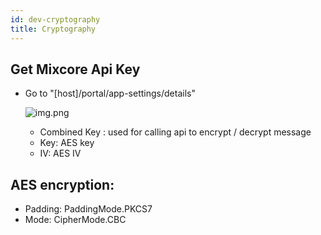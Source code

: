 ```yaml
---
id: dev-cryptography
title: Cryptography
---
```

## Get Mixcore Api Key
- Go to "[host]/portal/app-settings/details"
  
  ![img.png](https://gcdnb.pbrd.co/images/l2y4o9vFdzYE.png?o=1)

  - Combined Key : used for calling api to encrypt / decrypt message
  - Key: AES key
  - IV: AES IV

## AES encryption:
- Padding: PaddingMode.PKCS7
- Mode: CipherMode.CBC

  
